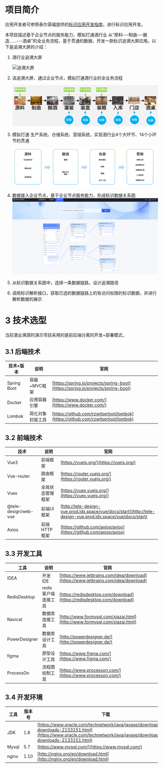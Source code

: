 # 项目简介


应用开发者可参照泰尔英福提供的[标识应用开发指南](https://snms.teleinfo.cn/docs/handle-app-sop/1-introduce/purpose)，进行标识应用开发。

本项目描述基于企业节点的服务能力，模拟打通酒行业 从“原料---制曲---酿造……---酒桌”的全业务流程，基于贯通的数据，开发一款标识追溯大屏应用。以下是追溯大屏的介绍：

1. 酒行业追溯大屏
    
    ![追溯大屏](./images/trace.png)

2. 该追溯大屏，通过企业节点，模拟打通酒行业的全业务流程
    
    ![追溯大屏](./images/flow.png)

3. 模拟打通 生产系统、仓储系统、营销系统，实现酒行业4个大环节、14个小环节的贯通
    
    ![追溯大屏](./images/modules.png)

4. 数据接入企业节点，基于企业节点服务能力，形成标识数据关系图
    ![追溯大屏](./images/relation.png)

5. 从标识数据关系图中，选择一条数据链路，设计追溯路径

6. 调用标识解析接口，获取已选的数据链路上的有访问权限的标识数据，并进行解析数据的展示




# 3 技术选型

当前酒业溯源的演示项目采用的是前后端分离的开发+部署模式，

## 3.1 后端技术

| 技术+版本 | 说明 | 官网 |
| --- | --- | --- |
| Spring Boot | 容器+MVC框架 | [https://spring.io/projects/spring-boot](https://spring.io/projects/spring-boot) |
| Docker | 应用容器引擎 | [https://www.docker.com/](https://www.docker.com/) |
| Lombok | 简化对象封装工具 | [https://github.com/rzwitserloot/lombok](https://github.com/rzwitserloot/lombok) |

## 3.2 前端技术

| 技术 | 说明 | 官网 |
| --- | --- | --- |
| Vue3 | 前端框架 | [https://vuejs.org/](https://vuejs.org/) |
| Vue-router | 路由框架 | [https://router.vuejs.org/](https://router.vuejs.org/) |
| Vuex | 全局状态管理框架 | [https://vuex.vuejs.org/](https://vuex.vuejs.org/) |
| @tele-design/web-vue | 前端UI框架 | [http://tele-design-vue.prod.idx.space/vue/docs/start](http://tele-design-vue.prod.idx.space/vue/docs/start) |
| Axios | 前端HTTP框架 | [https://github.com/axios/axios](https://github.com/axios/axios) |


## 3.3 开发工具

| 工具 | 说明 | 官网 |
| --- | --- | --- |
| IDEA | 开发IDE | [https://www.jetbrains.com/idea/download](https://www.jetbrains.com/idea/download) |
| RedisDesktop | redis客户端连接工具 | [https://redisdesktop.com/download](https://redisdesktop.com/download) |
| Navicat | 数据库连接工具 | [http://www.formysql.com/xiazai.html](http://www.formysql.com/xiazai.html) |
| PowerDesigner | 数据库设计工具 | [http://powerdesigner.de/](http://powerdesigner.de/) |
| figma | 原型设计工具 | [https://www.figma.com/](https://www.figma.com/) |
| ProcessOn | 流程图绘制工具 | [https://www.processon.com/](https://www.processon.com/) |

## 3.4 开发环境
| 工具 | 版本号 | 下载 |
| --- | --- | --- |
| JDK | 1.8 | [https://www.oracle.com/technetwork/java/javase/downloads/jdk8-downloads-2133151.html](https://www.oracle.com/technetwork/java/javase/downloads/jdk8-downloads-2133151.html) |
| Mysql | 5.7 | [https://www.mysql.com/](https://www.mysql.com/) |
| nginx | 1.10 | [http://nginx.org/en/download.html](http://nginx.org/en/download.html) |

